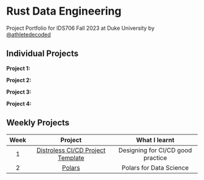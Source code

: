 # Rust Data Engineering

Project Portfolio for IDS706 Fall 2023 at Duke University by [@athletedecoded](https://github.com/athletedecoded)

## Individual Projects

**Project 1:** 

**Project 2:** 

**Project 3:** 

**Project 4:** 


## Weekly Projects

| Week  | Project                            | What I learnt                         |
|:---:  |:-------------:                      |:----:                                 |
| 1    | [Distroless CI/CD Project Template](https://github.com/athletedecoded/rust-distro-cicd)   | Designing for CI/CD good practice |
| 2    | [Polars](./polars)   | Polars for Data Science |
